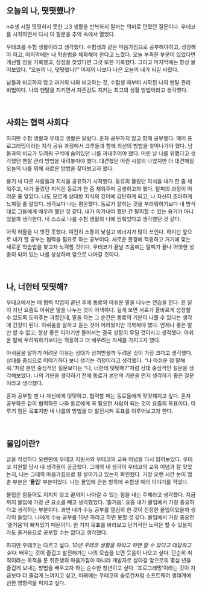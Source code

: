 ## 오늘의 나, 떳떳했나?

n수생 시절 떳떳하지 못한 고3 생활을 반복하지 말자는 의미로 던졌던 질문이다. 우테코를 시작하면서 다시 이 질문을 추억 속에서 열었다.

우테코를 수험 생활이라고 생각했다. 수험생과 같은 마음가짐으로 공부해야하고, 성장해야 하고, 마지막에는 내 학습법을 체화해야 한다고 느꼈다. 오늘 부족한 부분이 있었다면 개선할 점을 기록했고, 장점을 찾았다면 그것 또한 기록했다. 그리고 마지막에는 항상 물어보았다. “오늘의 나, 떳떳했나?” 어제의 나보다 나은 오늘의 내가 되길 바랐다.

남들과 비교하지 않고 과거의 나와 비교하는 것, 수험생 때부터 시작된 나의 멘탈 관리 비법이다. 나의 멘탈을 지키면서 자존감도 지키는 최고의 생활 방법이라고 생각했다.

</br>

## 사회는 협력 사회다

하지만 수험 생활과 우테코 생활은 달랐다. 혼자 공부하지 않고 함께 공부했다. 페어 프로그래밍이라는 지식 공유 과정에서 크루들과 함께 최선의 방법을 찾아나가야 했다. 남들과의 비교가 두려워 구석에 숨어있던 나를 꺼내주어야 했다. 어린 날 나를 위했다고 생각했던 멘탈 관리 방법을 내려놓아야 했다. 대견했던 어린 시절의 나였지만 더 대견해질 오늘의 나를 위해 새로운 방법을 찾아보고자 했다.

용기 내 다른 사람들과 지식을 공유하기 시작했다. 동료의 몰랐던 지식을 내가 한 줌 채워주고, 내가 몰랐던 지식은 동료가 한 줌 채워주며 공생하고자 했다. 탈피의 과정이 어려운 줄 알았다. 나도 모르게 상대방 지식의 깊이에 감탄하게 되고, 나 자신이 초라하게 느껴질 줄 알았다. 생각보다 나는 평온했다. 동료가 잘하는 것을 부러워하기보다 내 방식대로 그들에게 배우려 했던 것 같다. 내가 이겨내야 했던 건 탈피할 수 있는 용기가 아니었을까 생각한다. 내 스스로 나를 수험 생활의 나에 멈춰있다고 생각했던 것 같다.

아직 허물을 다 벗진 못했다. 여전히 소통이 낯설고 에너지가 많이 쓰인다. 하지만 앞으로 내가 할 공부는 협력을 필요로 하는 공부이다. 새로운 환경에 적응하고 거기에 맞는 새로운 학습법을 찾고자 노력할 것이다. 우테코가 끝날 즈음에는 탈피가 끝나 어엿한 성충이 되어 있는 나를 상상하며 앞으로 나아갈 것이다.

</br>

## 나, 너한테 떳떳해?

우테코에서는 매 협력 작업이 끝난 후에 동료와 아쉬운 말을 나누는 연습을 한다. 한 달이 지난 요즘도 아쉬운 말을 나누는 것이 어색하다. 길게 보면 서로가 올바르게 성장할 수 있도록 도와주는 과정인데, 말을 하는 그 순간은 동료의 기분이 나쁠 수 있다는 생각에 긴장이 된다. 아쉬움을 말하고 듣는 것이 어려웠지만 극복해야 했다. 언제나 좋은 말만 할 수 없고, 항상 좋은 이야기만 들어서는 결국 성장이 무딜 것이라고 생각했다. 아쉬운 말에 두려워하기보다는 적응하고 더 배우려는 자세를 가지고자 했다.

아쉬움을 말하기 어려운 이유는 상대가 상처받을까 두려운 것이 가장 크다고 생각했다. 상대를 중심으로 이야기하다 보니 생기는 걱정이라고 생각했다. “나 아쉬운 점 말해줘.”처럼 본인 중심적인 질문보다는 “나, 너한테 떳떳해?”처럼 상대 중심적인 질문을 생각해보았다. 나의 기분을 생각하기 전에 동료가 본인의 기분을 먼저 생각하기 좋은 질문이라고 생각했다.

혼자 공부할 땐 나 자신에게 떳떳하고, 협력할 때는 동료들에게 떳떳해지고 싶다. 혼자 공부하든 같이 협력하든 나와 동료에게 꼭 필요한 사람이 되는 것이 요즘의 목표이다. 이루기 힘든 목표지만 내 나름의 방법을 더 발전시켜 목표를 이루어보고자 한다.

</br>

## 몰입이란?

글을 작성하다 오랜만에 우테코 지원서와 우테코의 교육 이념을 다시 읽어보았다. 우테코 지원할 당시 내 생각들이 궁금했다. 그때의 내 생각이 우테코의 교육 이념과 잘 맞았는지, 나는 그때의 마음가짐으로 잘 살아가고 있는지 확인했다. 가장 오랜 시간 눈이 멈춘 부분은 ‘**몰입**’ 부분이었다. 나는 몰입에 관한 항목에 수험생 때의 이야기를 적었다.

몰입은 힘들어도 지치지 않고 끝까지 나아갈 수 있는 힘을 내는 주체라고 생각했다. 지금까지 몰입에 가장 큰 요소를 빼고 생각했었다. ‘즐거움’. 요즘 내가 몰입에서 가장 중요하다고 생각하는 부분이다. 과연 내가 수능 공부를 열심히 한 것이 진정한 몰입이었을까 생각이 들었다. 나에게 수능 공부를 10년 하라고 하면 못할 것 같다. 몰입에서 가장 중요한 ‘즐거움’이 빠져있기 때문이다. 한 가지 목표를 바라보고 단기적인 노력은 할 수 있을지라도 즐거움으로 공부할 수는 없다고 생각했다.

하지만 우테코는 다르고 싶다. *10년 우테코 생활을 하라고 하면 할 수 있다고 대답하고 싶다.* 배우는 것이 즐겁고 발전해가는 나의 모습을 보면 웃음이 나오고 싶다. 단순히 취직이라는 목적을 둔 취준생의 마음가짐이 아니라 개발자로 살아갈 앞으로의 몇십 년을 즐겁게 보내는 방법을 배우고자 하는 순수한 청년이고 싶다. ‘프로그래밍’이라는 것이 지금보다 더 즐겁게 느껴지고 싶고, 미래에는 우테코의 슬로건처럼 소프트웨어 생태계에 선한 영향력을 미치고 싶다.

